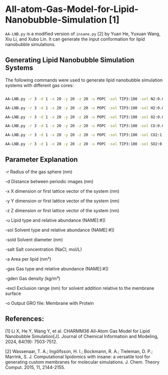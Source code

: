 # All-atom-Gas-Model-for-Lipid-Nanobubble-Simulation [1]


`AA-LNB.py` is a modified version of `insane.py` [2] by Yuan He, Yuxuan Wang, Xiu Li, and Xubo Lin. It can generate the input conformation for lipid nanobubble simulations.

## Generating Lipid Nanobubble Simulation Systems

The following commands were used to generate lipid nanobubble simulation systems with different gas cores:

```sh

AA-LNB.py -r 3 -d 1 -x 20 -y 20 -z 20 -u POPC -sol TIP3:100 -sol N2:0.06 -sold 0.27 -salt 0.15 -a 1.2 -gas N2 -o N2-LNB.gro -gden 250 -excl 0.5

AA-LNB.py -r 3 -d 1 -x 20 -y 20 -z 20 -u POPC -sol TIP3:100 -sol H2:0.06 -sold 0.27 -salt 0.15 -a 1.2 -gas H2 -o H2-LNB.gro -gden 18 -excl 0.5

AA-LNB.py -r 3 -d 1 -x 20 -y 20 -z 20 -u POPC -sol TIP3:100 -sol O2:0.06 -sold 0.27 -salt 0.15 -a 1.2 -gas O2 -o O2-LNB.gro -gden 290 -excl 0.5

AA-LNB.py -r 3 -d 1 -x 20 -y 20 -z 20 -u POPC -sol TIP3:100 -sol CO:0.06 -sold 0.27 -salt 0.15 -a 1.2 -gas CO -o CO-LNB.gro -gden 220 -excl 0.5

AA-LNB.py -r 3 -d 1 -x 20 -y 20 -z 20 -u POPC -sol TIP3:100 -sol CO2:1.3 -sold 0.26 -salt 0.15 -a 1.2 -gas CO2 -o CO2-LNB.gro -gden 520 -excl 0.5

AA-LNB.py -r 3 -d 1 -x 20 -y 20 -z 20 -u POPC -sol TIP3:100 -sol SO2:0.4 -sold 0.26 -salt 0.15 -a 1.2 -gas SO2 -o SO2-LNB.gro -gden 570 -excl 0.5
```

## Parameter Explanation

-r Radius of the gas sphere (nm)

-d Distance between periodic images (nm)

-x X dimension or first lattice vector of the system (nm)

-y Y dimension or first lattice vector of the system (nm)

-z Z dimension or first lattice vector of the system (nm)

-u Lipid type and relative abundance (NAME[:#])

-sol Solvent type and relative abundance (NAME[:#])

-sold Solvent diameter (nm)

-salt Salt concentration (NaCl, mol/L)

-a Area per lipid (nm²)

-gas Gas type and relative abundance (NAME[:#])

-gden Gas density (kg/m³)

-excl Exclusion range (nm) for solvent addition relative to the membrane surface

-o Output GRO file: Membrane with Protein

## References:

[1] Li X, He Y, Wang Y, et al. CHARMM36 All-Atom Gas Model for Lipid Nanobubble Simulation[J]. Journal of Chemical Information and Modeling, 2024, 64(19): 7503-7512.

[2] Wassenaar, T. A.; Ingólfsson, H. I.; Bockmann, R. A.; Tieleman, D. P.; Marrink, S. J. Computational
lipidomics with insane: a versatile tool for generating custom membranes for molecular simulations. J. Chem.
Theory Comput. 2015, 11, 2144-2155.
